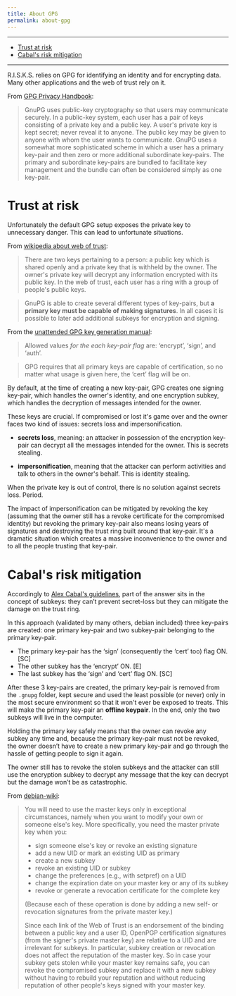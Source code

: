 ```yaml
---
title: About GPG
permalink: about-gpg
---
```


---

- [Trust at risk](#trust-at-risk)
- [Cabal's risk mitigation](#cabals-risk-mitigation)

---

R.I.S.K.S. relies on GPG for identifying an identity and for encrypting data. Many other applications and the web of trust rely on it.

From [GPG Privacy Handbook](https://www.gnupg.org/gph/en/manual.html):

> GnuPG uses public-key cryptography so that users may communicate securely. In a public-key system, each user has a pair of keys consisting of a private key and a public key. A user's private key is kept secret; never reveal it to anyone. The public key may be given to anyone with whom the user wants to communicate. GnuPG uses a somewhat more sophisticated scheme in which a user has a primary key-pair and then zero or more additional subordinate key-pairs. The primary and subordinate key-pairs are bundled to facilitate key management and the bundle can often be considered simply as one key-pair.


# Trust at risk

Unfortunately the default GPG setup exposes the private key to unnecessary danger. This can lead to unfortunate situations.

From [wikipedia about web of trust](https://en.wikipedia.org/wiki/Web_of_trust):

> There are two keys pertaining to a person: a public key which is shared openly and a private key that is withheld by the owner. The owner's private key will decrypt any information encrypted with its public key. In the web of trust, each user has a ring with a group of people's public keys.

> GnuPG is able to create several different types of key-pairs, but **a primary key must be capable of making signatures**. In all cases it is possible to later add additional subkeys for encryption and signing.

From the [unattended GPG key generation manual](https://gnupg.org/documentation/manuals/gnupg-2.0/Unattended-GPG-key-generation.html):

> Allowed values _for the each key-pair flag_ are: ‘encrypt’, ‘sign’, and ‘auth’.

> GPG requires that all primary keys are capable of certification, so no matter what usage is given here, the ‘cert’ flag will be on.

By default, at the time of creating a new key-pair, GPG creates one signing key-pair, which handles the owner's identity, and one encryption subkey, which handles the decryption of messages intended for the owner.

These keys are crucial. If compromised or lost it's game over and the owner faces two kind of issues: secrets loss and impersonification.

* **secrets loss**, meaning: an attacker in possession of the encryption key-pair can decrypt all the messages intended for the owner. This is secrets stealing.

* **impersonification**, meaning that the attacker can perform activities and talk to others in the owner's behalf. This is identity stealing.

When the private key is out of control, there is no solution against secrets loss. Period.

The impact of impersonification can be mitigated by revoking the key (assuming that the owner still has a revoke certificate for the compromised identity) but revoking the primary key-pair also means losing years of signatures and destroying the trust ring built around that key-pair. It's a dramatic situation which creates a massive inconvenience to the owner and to all the people trusting that key-pair.

# Cabal's risk mitigation

Accordingly to [Alex Cabal's guidelines](https://alexcabal.com/creating-the-perfect-gpg-keypair/), part of the answer sits in the concept of subkeys: they can’t prevent secret-loss but they can mitigate the damage on the trust ring.

In this approach (validated by many others, debian included) three key-pairs are created: one primary key-pair and two subkey-pair belonging to the primary key-pair.

* The primary key-pair has the ‘sign’ (consequently the ‘cert’ too) flag ON. [SC]
* The other subkey has the ‘encrypt’ ON. [E]
* The last subkey has the ‘sign’ and ‘cert’ flag ON. [SC]

After these 3 key-pairs are created, the primary key-pair is removed from the `.gnupg` folder, kept secure and used the least possible (or never) only in the most secure environment so that it won't ever be exposed to treats. This will make the primary key-pair an **offline keypair**. In the end, only the two subkeys will live in the computer.

Holding the primary key safely means that the owner can revoke any subkey any time and, because the primary key-pair must not be revoked, the owner doesn’t have to create a new primary key-pair and go through the hassle of getting people to sign it again.

The owner still has to revoke the stolen subkeys and the attacker can still use the encryption subkey to decrypt any message that the key can decrypt but the damage won’t be as catastrophic.

From [debian-wiki](https://wiki.debian.org/Subkeys?action=show&redirect=subkeys):

> You will need to use the master keys only in exceptional circumstances, namely when you want to modify your own or someone else's key. More specifically, you need the master private key when you:
>
> * sign someone else's key or revoke an existing signature
> * add a new UID or mark an existing UID as primary
> * create a new subkey
> * revoke an existing UID or subkey
> * change the preferences (e.g., with setpref) on a UID
> * change the expiration date on your master key or any of its subkey
> * revoke or generate a revocation certificate for the complete key
>
> (Because each of these operation is done by adding a new self- or revocation signatures from the private master key.)
>
> Since each link of the Web of Trust is an endorsement of the binding between a public key and a user ID, OpenPGP certification signatures (from the signer's private master key) are relative to a UID and are irrelevant for subkeys. In particular, subkey creation or revocation does not affect the reputation of the master key. So in case your subkey gets stolen while your master key remains safe, you can revoke the compromised subkey and replace it with a new subkey without having to rebuild your reputation and without reducing reputation of other people's keys signed with your master key.

